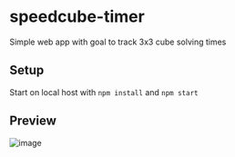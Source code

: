 # speedcube-timer
Simple web app with goal to track 3x3 cube solving times

## Setup
Start on local host with 
`npm install` and `npm start`

## Preview
![image](https://user-images.githubusercontent.com/43391919/117363509-ac0a2d00-ae8a-11eb-9eb0-6d93697ed798.png)
